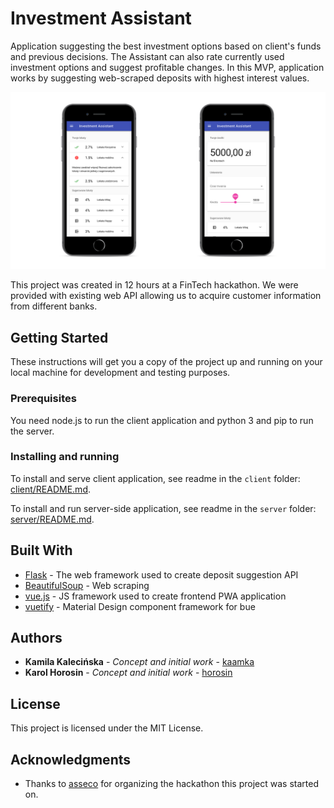 # Investment Assistant

Application suggesting the best investment options based on client's funds and previous decisions. The Assistant can also rate currently used investment options and suggest profitable changes. In this MVP, application works by suggesting web-scraped deposits with highest interest values.

![App screenshot](images/both.png)

This project was created in 12 hours at a FinTech hackathon. We were provided with existing web API allowing us to acquire customer information from different banks.

## Getting Started

These instructions will get you a copy of the project up and running on your local machine for development and testing purposes.

### Prerequisites

You need node.js to run the client application and python 3 and pip to run the server.

### Installing and running

To install and serve client application, see readme in the `client` folder: [client/README.md](client/README.md).

To install and run server-side application, see readme in the `server` folder: [server/README.md](server/README.md).

## Built With

* [Flask](http://flask.pocoo.org/) - The web framework used to create deposit suggestion API
* [BeautifulSoup](https://www.crummy.com/software/BeautifulSoup/bs4/doc/) - Web scraping
* [vue.js](https://vuejs.org/) - JS framework used to create frontend PWA application
* [vuetify](https://vuetifyjs.com/en/) - Material Design component framework for bue


## Authors

* **Kamila Kalecińska** - *Concept and initial work* - [kaamka](https://github.com/kaamka)
* **Karol Horosin** - *Concept and initial work* - [horosin](https://github.com/horosin)

## License

This project is licensed under the MIT License.

## Acknowledgments

* Thanks to [asseco](https://asseco.com) for organizing the hackathon this project was started on.
